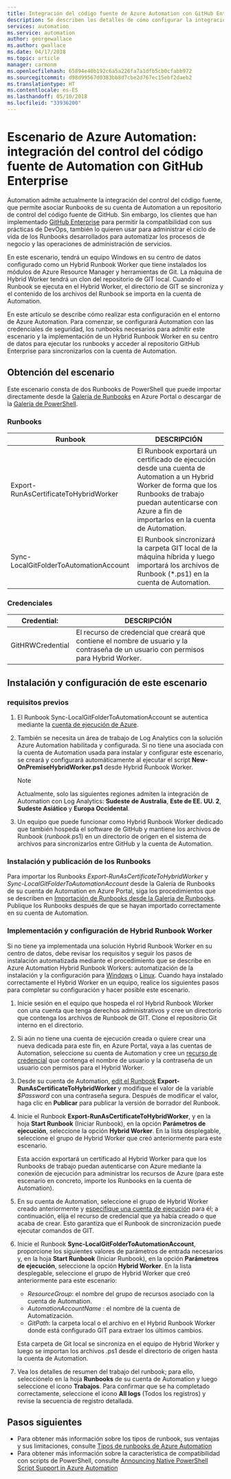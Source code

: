 ```yaml
---
title: Integración del código fuente de Azure Automation con GitHub Enterprise
description: Se describen los detalles de cómo configurar la integración con GitHub Enterprise para el control del código fuente de Runbooks de Automation.
services: automation
ms.service: automation
author: georgewallace
ms.author: gwallace
ms.date: 04/17/2018
ms.topic: article
manager: carmonm
ms.openlocfilehash: 65894e40b192c6a5a226fa7a1dfb5cb0cfabb972
ms.sourcegitcommit: d98d99567d0383bb8d7cbe2d767ec15ebf2daeb2
ms.translationtype: HT
ms.contentlocale: es-ES
ms.lasthandoff: 05/10/2018
ms.locfileid: "33936200"
---
```

# <a name="azure-automation-scenario---automation-source-control-integration-with-github-enterprise"></a>Escenario de Azure Automation: integración del control del código fuente de Automation con GitHub Enterprise

Automation admite actualmente la integración del control del código fuente, que permite asociar Runbooks de su cuenta de Automation a un repositorio de control del código fuente de GitHub. Sin embargo, los clientes que han implementado [GitHub Enterprise](https://enterprise.github.com/home) para permitir la compatibilidad con sus prácticas de DevOps, también lo quieren usar para administrar el ciclo de vida de los Runbooks desarrollados para automatizar los procesos de negocio y las operaciones de administración de servicios.

En este escenario, tendrá un equipo Windows en su centro de datos configurado como un Hybrid Runbook Worker que tiene instalados los módulos de Azure Resource Manager y herramientas de Git. La máquina de Hybrid Worker tendrá un clon del repositorio de GIT local. Cuando el Runbook se ejecuta en el Hybrid Worker, el directorio de GIT se sincroniza y el contenido de los archivos del Runbook se importa en la cuenta de Automation.

En este artículo se describe cómo realizar esta configuración en el entorno de Azure Automation. Para comenzar, se configurará Automation con las credenciales de seguridad, los runbooks necesarios para admitir este escenario y la implementación de un Hybrid Runbook Worker en su centro de datos para ejecutar los runbooks y acceder al repositorio GitHub Enterprise para sincronizarlos con la cuenta de Automation.

## <a name="getting-the-scenario"></a>Obtención del escenario

Este escenario consta de dos Runbooks de PowerShell que puede importar directamente desde la [Galería de Runbooks](automation-runbook-gallery.md) en Azure Portal o descargar de la [Galería de PowerShell](https://www.powershellgallery.com).

### <a name="runbooks"></a>Runbooks

Runbook | DESCRIPCIÓN|
--------|------------|
Export-RunAsCertificateToHybridWorker | El Runbook exportará un certificado de ejecución desde una cuenta de Automation a un Hybrid Worker de forma que los Runbooks de trabajo puedan autenticarse con Azure a fin de importarlos en la cuenta de Automation.|
Sync-LocalGitFolderToAutomationAccount | El Runbook sincronizará la carpeta GIT local de la máquina híbrida y luego importará los archivos de Runbook (*.ps1) en la cuenta de Automation.|

### <a name="credentials"></a>Credenciales

Credential: | DESCRIPCIÓN|
-----------|------------|
GitHRWCredential | El recurso de credencial que creará que contiene el nombre de usuario y la contraseña de un usuario con permisos para Hybrid Worker.|

## <a name="installing-and-configuring-this-scenario"></a>Instalación y configuración de este escenario

### <a name="prerequisites"></a>requisitos previos

1. El Runbook Sync-LocalGitFolderToAutomationAccount se autentica mediante la [cuenta de ejecución de Azure](automation-sec-configure-azure-runas-account.md).

2. También se necesita un área de trabajo de Log Analytics con la solución Azure Automation habilitada y configurada. Si no tiene una asociada con la cuenta de Automation usada para instalar y configurar este escenario, se creará y configurará automáticamente al ejecutar el script **New-OnPremiseHybridWorker.ps1** desde Hybrid Runbook Worker.

    > [!NOTE]
    > Actualmente, solo las siguientes regiones admiten la integración de Automation con Log Analytics: **Sudeste de Australia**, **Este de EE. UU. 2**, **Sudeste Asiático** y **Europa Occidental**.

3. Un equipo que puede funcionar como Hybrid Runbook Worker dedicado que también hospeda el software de GitHub y mantiene los archivos de Runbook (*runbook*.ps1) en un directorio de origen en el sistema de archivos para sincronizarlos entre GitHub y la cuenta de Automation.

### <a name="import-and-publish-the-runbooks"></a>Instalación y publicación de los Runbooks

Para importar los Runbooks *Export-RunAsCertificateToHybridWorker* y *Sync-LocalGitFolderToAutomationAccount* desde la Galería de Runbooks de su cuenta de Automation en Azure Portal, siga los procedimientos que se describen en [Importación de Runbooks desde la Galería de Runbooks](automation-runbook-gallery.md#to-import-a-runbook-from-the-runbook-gallery-with-the-azure-portal). Publique los Runbooks después de que se hayan importado correctamente en su cuenta de Automation.

### <a name="deploy-and-configure-hybrid-runbook-worker"></a>Implementación y configuración de Hybrid Runbook Worker

Si no tiene ya implementada una solución Hybrid Runbook Worker en su centro de datos, debe revisar los requisitos y seguir los pasos de instalación automatizada mediante el procedimiento que se describe en Azure Automation Hybrid Runbook Workers: automatización de la instalación y la configuración para [Windows](automation-windows-hrw-install.md#automated-deployment) o [Linux](automation-linux-hrw-install.md#installing-linux-hybrid-runbook-worker). Cuando haya instalado correctamente el Hybrid Worker en un equipo, realice los siguientes pasos para completar su configuración y hacer posible este escenario.

1. Inicie sesión en el equipo que hospeda el rol Hybrid Runbook Worker con una cuenta que tenga derechos administrativos y cree un directorio que contenga los archivos de Runbook de GIT. Clone el repositorio Git interno en el directorio.
1. Si aún no tiene una cuenta de ejecución creada o quiere crear una nueva dedicada para este fin, en Azure Portal, vaya a las cuentas de Automation, seleccione su cuenta de Automation y cree un [recurso de credencial](automation-credentials.md) que contenga el nombre de usuario y la contraseña de un usuario con permisos para el Hybrid Worker.
1. Desde su cuenta de Automation, [edit el Runbook](automation-edit-textual-runbook.md) **Export-RunAsCertificateToHybridWorker** y modifique el valor de la variable *$Password* con una contraseña segura.  Después de modificar el valor, haga clic en **Publicar** para publicar la versión de borrador del Runbook.
1. Inicie el Runbook **Export-RunAsCertificateToHybridWorker**, y en la hoja **Start Runbook** (Iniciar Runbook), en la opción **Parámetros de ejecución**, seleccione la opción **Hybrid Worker**. En la lista desplegable, seleccione el grupo de Hybrid Worker que creó anteriormente para este escenario.

    Esta acción exportará un certificado al Hybrid Worker para que los Runbooks de trabajo puedan autenticarse con Azure mediante la conexión de ejecución para administrar los recursos de Azure (para este escenario en concreto, importe los Runbooks en la cuenta de Automation).

1. En su cuenta de Automation, seleccione el grupo de Hybrid Worker creado anteriormente y [especifique una cuenta de ejecución](automation-hrw-run-runbooks.md#runas-account) para él; a continuación, elija el recurso de credencial que ya había creado o que acaba de crear. Esto garantiza que el Runbook de sincronización puede ejecutar comandos de GIT. 
1. Inicie el Runbook **Sync-LocalGitFolderToAutomationAccount**, proporcione los siguientes valores de parámetros de entrada necesarios y, en la hoja **Start Runbook** (Iniciar Runbook), en la opción **Parámetros de ejecución**, seleccione la opción **Hybrid Worker**. En la lista desplegable, seleccione el grupo de Hybrid Worker que creó anteriormente para este escenario:

   * *ResourceGroup*: el nombre del grupo de recursos asociado con la cuenta de Automation.
   * *AutomationAccountName* : el nombre de la cuenta de Automatización.
   * *GitPath*: la carpeta local o el archivo en el Hybrid Runbook Worker donde está configurado GIT para extraer los últimos cambios.

    Esta carpeta de Git local se sincroniza en el equipo de Hybrid Worker y luego se importan los archivos .ps1 desde el directorio de origen hasta la cuenta de Automation.

1. Vea los detalles de resumen del trabajo del runbook; para ello, selecciónelo en la hoja **Runbooks** de su cuenta de Automation y luego seleccione el icono **Trabajos**. Para confirmar que se ha completado correctamente, seleccione el icono **All logs** (Todos los registros) y revise la secuencia de registro detallada.

## <a name="next-steps"></a>Pasos siguientes

* Para obtener más información sobre los tipos de runbook, sus ventajas y sus limitaciones, consulte [Tipos de runbooks de Azure Automation](automation-runbook-types.md)
* Para obtener más información sobre la característica de compatibilidad con scripts de PowerShell, consulte [Announcing Native PowerShell Script Support in Azure Automation](https://azure.microsoft.com/blog/announcing-powershell-script-support-azure-automation-2/)
